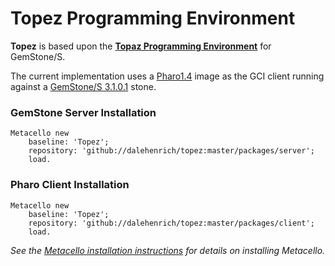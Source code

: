 # Topez Programming Environment

**Topez** is based upon the [**Topaz Programming Environment**][3] for GemStone/S.

The current implementation uses a [Pharo1.4][1] image as the GCI client running against a [GemStone/S 3.1.0.1][2] stone.

### GemStone Server Installation

```Smalltalk
Metacello new
    baseline: 'Topez';
    repository: 'github://dalehenrich/topez:master/packages/server';
    load.
```

### Pharo Client Installation


```Smalltalk
Metacello new
    baseline: 'Topez';
    repository: 'github://dalehenrich/topez:master/packages/client';
    load.
``` 

*See the [Metacello installation instructions](https://github.com/dalehenrich/metacello-work/blob/master/README.md) 
for details on installing Metacello.*

[1]: http://www.pharo-project.org/pharo-download/release-1-4
[2]: http://gemstonesoup.wordpress.com/2012/09/21/gemstones-3-1-0-1-is-shipping/
[3]: http://community.gemstone.com/download/attachments/6816350/GS64-Topaz-3.0.pdf?version=1
